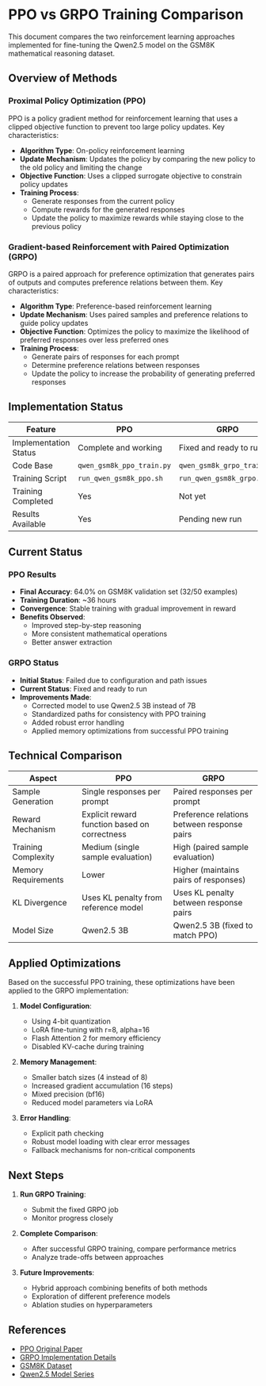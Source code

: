 # PPO vs GRPO Training Comparison

This document compares the two reinforcement learning approaches implemented for fine-tuning the Qwen2.5 model on the GSM8K mathematical reasoning dataset.

## Overview of Methods

### Proximal Policy Optimization (PPO)

PPO is a policy gradient method for reinforcement learning that uses a clipped objective function to prevent too large policy updates. Key characteristics:

- **Algorithm Type**: On-policy reinforcement learning
- **Update Mechanism**: Updates the policy by comparing the new policy to the old policy and limiting the change
- **Objective Function**: Uses a clipped surrogate objective to constrain policy updates
- **Training Process**: 
  - Generate responses from the current policy
  - Compute rewards for the generated responses
  - Update the policy to maximize rewards while staying close to the previous policy

### Gradient-based Reinforcement with Paired Optimization (GRPO)

GRPO is a paired approach for preference optimization that generates pairs of outputs and computes preference relations between them. Key characteristics:

- **Algorithm Type**: Preference-based reinforcement learning
- **Update Mechanism**: Uses paired samples and preference relations to guide policy updates
- **Objective Function**: Optimizes the policy to maximize the likelihood of preferred responses over less preferred ones
- **Training Process**:
  - Generate pairs of responses for each prompt
  - Determine preference relations between responses
  - Update the policy to increase the probability of generating preferred responses

## Implementation Status

| Feature | PPO | GRPO |
|---------|-----|------|
| Implementation Status | Complete and working | Fixed and ready to run |
| Code Base | `qwen_gsm8k_ppo_train.py` | `qwen_gsm8k_grpo_train.py` |
| Training Script | `run_qwen_gsm8k_ppo.sh` | `run_qwen_gsm8k_grpo.sh` |
| Training Completed | Yes | Not yet |
| Results Available | Yes | Pending new run |

## Current Status

### PPO Results

- **Final Accuracy**: 64.0% on GSM8K validation set (32/50 examples)
- **Training Duration**: ~36 hours
- **Convergence**: Stable training with gradual improvement in reward
- **Benefits Observed**:
  - Improved step-by-step reasoning
  - More consistent mathematical operations
  - Better answer extraction

### GRPO Status

- **Initial Status**: Failed due to configuration and path issues
- **Current Status**: Fixed and ready to run
- **Improvements Made**:
  - Corrected model to use Qwen2.5 3B instead of 7B
  - Standardized paths for consistency with PPO training
  - Added robust error handling
  - Applied memory optimizations from successful PPO training

## Technical Comparison

| Aspect | PPO | GRPO |
|--------|-----|------|
| Sample Generation | Single responses per prompt | Paired responses per prompt |
| Reward Mechanism | Explicit reward function based on correctness | Preference relations between response pairs |
| Training Complexity | Medium (single sample evaluation) | High (paired sample evaluation) |
| Memory Requirements | Lower | Higher (maintains pairs of responses) |
| KL Divergence | Uses KL penalty from reference model | Uses KL penalty between response pairs |
| Model Size | Qwen2.5 3B | Qwen2.5 3B (fixed to match PPO) |

## Applied Optimizations

Based on the successful PPO training, these optimizations have been applied to the GRPO implementation:

1. **Model Configuration**:
   - Using 4-bit quantization
   - LoRA fine-tuning with r=8, alpha=16
   - Flash Attention 2 for memory efficiency
   - Disabled KV-cache during training

2. **Memory Management**:
   - Smaller batch sizes (4 instead of 8)
   - Increased gradient accumulation (16 steps)
   - Mixed precision (bf16)
   - Reduced model parameters via LoRA

3. **Error Handling**:
   - Explicit path checking
   - Robust model loading with clear error messages
   - Fallback mechanisms for non-critical components

## Next Steps

1. **Run GRPO Training**:
   - Submit the fixed GRPO job
   - Monitor progress closely

2. **Complete Comparison**:
   - After successful GRPO training, compare performance metrics
   - Analyze trade-offs between approaches

3. **Future Improvements**:
   - Hybrid approach combining benefits of both methods
   - Exploration of different preference models
   - Ablation studies on hyperparameters

## References

- [PPO Original Paper](https://arxiv.org/abs/1707.06347)
- [GRPO Implementation Details](https://arxiv.org/abs/2305.18290)
- [GSM8K Dataset](https://github.com/openai/grade-school-math)
- [Qwen2.5 Model Series](https://huggingface.co/Qwen) 
